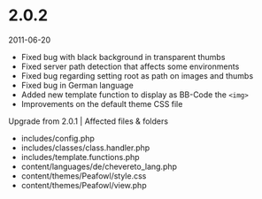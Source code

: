 # 2.0.2

2011-06-20

- Fixed bug with black background in transparent thumbs
- Fixed server path detection that affects some environments
- Fixed bug regarding setting root as path on images and thumbs
- Fixed bug in German language
- Added new template function to display as BB-Code the `<img>`
- Improvements on the default theme CSS file

Upgrade from 2.0.1 | Affected files & folders

- includes/config.php
- includes/classes/class.handler.php
- includes/template.functions.php
- content/languages/de/chevereto_lang.php
- content/themes/Peafowl/style.css
- content/themes/Peafowl/view.php
